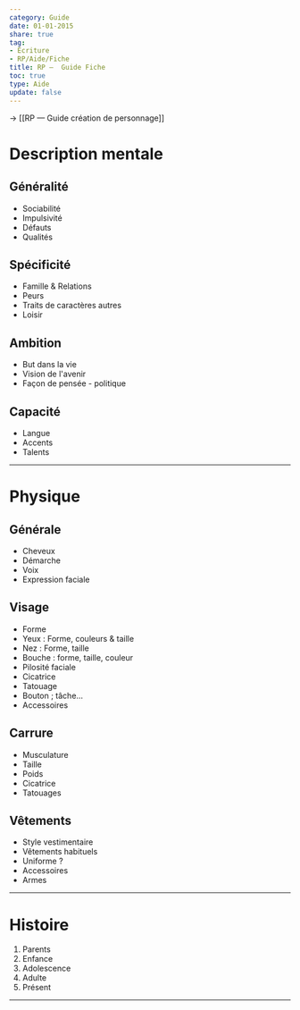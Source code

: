 ```yaml
---
category: Guide
date: 01-01-2015
share: true
tag:
- Écriture
- RP/Aide/Fiche
title: RP —  Guide Fiche
toc: true
type: Aide
update: false
---
```


→ [[RP —  Guide création de personnage]]   
    
# Description mentale  
## Généralité  
- Sociabilité  
- Impulsivité  
- Défauts  
- Qualités  
  
## Spécificité  
- Famille & Relations   
- Peurs  
- Traits de caractères autres  
- Loisir  
  
## Ambition  
- But dans la vie  
- Vision de l'avenir  
- Façon de pensée - politique  
  
## Capacité  
- Langue  
- Accents  
- Talents  
  
----  
# Physique  
## Générale  
- Cheveux  
- Démarche  
- Voix  
- Expression faciale  
  
## Visage  
- Forme  
- Yeux : Forme, couleurs & taille  
- Nez : Forme, taille  
- Bouche : forme, taille, couleur  
- Pilosité faciale  
- Cicatrice  
- Tatouage  
- Bouton ; tâche…  
- Accessoires  
  
## Carrure  
- Musculature  
- Taille  
- Poids  
- Cicatrice  
- Tatouages  
  
## Vêtements  
- Style vestimentaire  
- Vêtements habituels  
- Uniforme ?  
- Accessoires  
- Armes  
  
----  
# Histoire  
1. Parents  
2. Enfance  
3. Adolescence  
4. Adulte  
5. Présent  
  
----